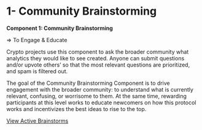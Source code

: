# 1- Community Brainstorming

**Component 1: Community Brainstorming**

⇒ To Engage & Educate

Crypto projects use this component to ask the broader community what analytics they would like to see created. Anyone can submit questions and/or upvote others’ so that the most relevant questions are prioritized, and spam is filtered out.

The goal of the Community Brainstorming Component is to drive engagement with the broader community: to understand what is currently relevant, confusing, or worrisome to them. At the same time, rewarding participants at this level works to educate newcomers on how this protocol works and incentivizes the best ideas to rise to the top.

[View Active Brainstorms ](https://bounty.metricsdao.xyz/)

